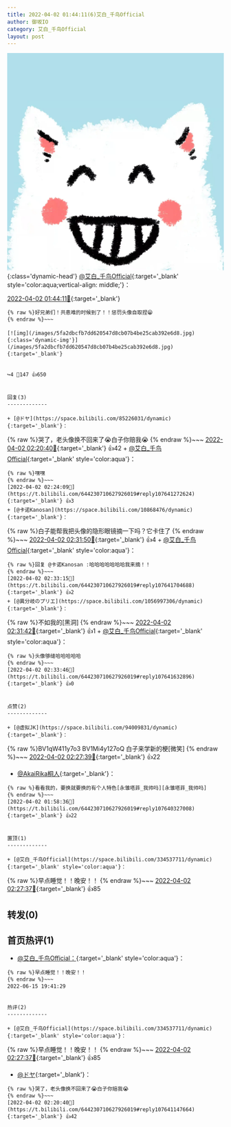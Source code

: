 ```yaml
---
title: 2022-04-02 01:44:11(6)艾白_千鸟Official
author: 御坂IO
category: 艾白_千鸟Official
layout: post
---
```


![img](/images/9ae8b9445fd0665cc014d9080156a45271be73c6.jpg){:class='dynamic-head'}
[@艾白_千鸟Official](https://space.bilibili.com/334537711/dynamic){:target='_blank' style='color:aqua;vertical-align: middle;'}：

[2022-04-02 01:44:11🔗](https://t.bilibili.com/644230710627926019){:target='_blank'}

~~~
{% raw %}好兄弟们！共患难的时候到了！！惩罚头像自取捏😁
{% endraw %}~~~

[![img](/images/5fa2dbcfb7dd620547d8cb07b4be25cab392e6d8.jpg){:class='dynamic-img'}](/images/5fa2dbcfb7dd620547d8cb07b4be25cab392e6d8.jpg){:target='_blank'}


↪️4 💬147 👍650


回复(3)
-------------

+ [@ドヤ](https://space.bilibili.com/85226031/dynamic){:target='_blank'}：
~~~
{% raw %}哭了，老头像换不回来了😭白子你赔我😭
{% endraw %}~~~
[2022-04-02 02:20:40🔗](https://t.bilibili.com/644230710627926019#reply107641147664){:target='_blank'} 👍42
    + [@艾白_千鸟Official](https://space.bilibili.com/334537711/dynamic){:target='_blank' style='color:aqua'}：
~~~
{% raw %}嘿嘿
{% endraw %}~~~
[2022-04-02 02:24:09🔗](https://t.bilibili.com/644230710627926019#reply107641272624){:target='_blank'} 👍3
+ [@卡诺Kanosan](https://space.bilibili.com/10868476/dynamic){:target='_blank'}：
~~~
{% raw %}白子能帮我把头像的隐形眼镜摘一下吗？它卡住了
{% endraw %}~~~
[2022-04-02 02:31:50🔗](https://t.bilibili.com/644230710627926019#reply107641587040){:target='_blank'} 👍4
    + [@艾白_千鸟Official](https://space.bilibili.com/334537711/dynamic){:target='_blank' style='color:aqua'}：
~~~
{% raw %}回复 @卡诺Kanosan :哈哈哈哈哈哈哈我来摘！！
{% endraw %}~~~
[2022-04-02 02:33:15🔗](https://t.bilibili.com/644230710627926019#reply107641704688){:target='_blank'} 👍2
+ [@異分岐のプリエ](https://space.bilibili.com/1056997306/dynamic){:target='_blank'}：
~~~
{% raw %}不如我的[黑洞]
{% endraw %}~~~
[2022-04-02 02:31:42🔗](https://t.bilibili.com/644230710627926019#reply107641687152){:target='_blank'} 👍1
    + [@艾白_千鸟Official](https://space.bilibili.com/334537711/dynamic){:target='_blank' style='color:aqua'}：
~~~
{% raw %}头像够缝哈哈哈哈哈
{% endraw %}~~~
[2022-04-02 02:33:46🔗](https://t.bilibili.com/644230710627926019#reply107641632896){:target='_blank'} 👍0


点赞(2)
-------------

+ [@虚拟JK](https://space.bilibili.com/94009831/dynamic){:target='_blank'}：
~~~
{% raw %}BV1qW411y7o3
BV1Mi4y127oQ
白子来学新的梗[微笑]
{% endraw %}~~~
[2022-04-02 02:27:39🔗](https://t.bilibili.com/644230710627926019#reply107641396960){:target='_blank'} 👍22
+ [@AkaiRika桐人](https://space.bilibili.com/57249810/dynamic){:target='_blank'}：
~~~
{% raw %}看看我的，要换就要换的有个人特色[永雏塔菲_我帅吗][永雏塔菲_我帅吗]
{% endraw %}~~~
[2022-04-02 01:58:36🔗](https://t.bilibili.com/644230710627926019#reply107640327008){:target='_blank'} 👍22


置顶(1)
-------------

+ [@艾白_千鸟Official](https://space.bilibili.com/334537711/dynamic){:target='_blank' style='color:aqua'}：
~~~
{% raw %}早点睡觉！！晚安！！
{% endraw %}~~~
[2022-04-02 02:27:37🔗](https://t.bilibili.com/644230710627926019#reply107641536624){:target='_blank'} 👍85


转发(0)
-------------



首页热评(1)
-------------

+ [@艾白_千鸟Official：](https://space.bilibili.com/334537711/dynamic){:target='_blank' style='color:aqua'}：
~~~
{% raw %}早点睡觉！！晚安！！
{% endraw %}~~~
2022-06-15 19:41:29


热评(2)
-------------

+ [@艾白_千鸟Official](https://space.bilibili.com/334537711/dynamic){:target='_blank' style='color:aqua'}：
~~~
{% raw %}早点睡觉！！晚安！！
{% endraw %}~~~
[2022-04-02 02:27:37🔗](https://t.bilibili.com/644230710627926019#reply107641536624){:target='_blank'} 👍85
+ [@ドヤ](https://space.bilibili.com/85226031/dynamic){:target='_blank'}：
~~~
{% raw %}哭了，老头像换不回来了😭白子你赔我😭
{% endraw %}~~~
[2022-04-02 02:20:40🔗](https://t.bilibili.com/644230710627926019#reply107641147664){:target='_blank'} 👍42


